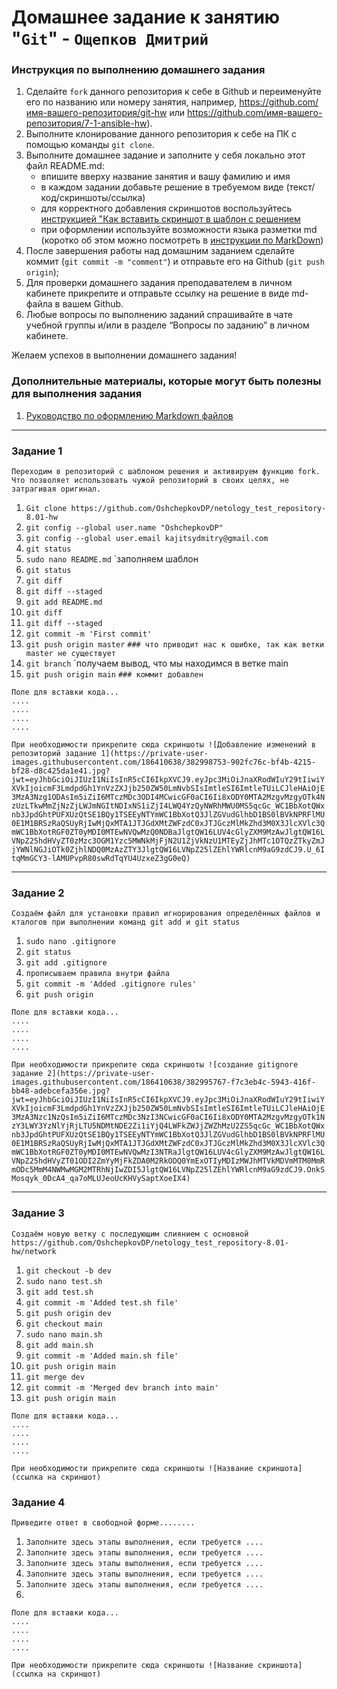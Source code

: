 # Домашнее задание к занятию "`Git`" - `Ощепков Дмитрий`


### Инструкция по выполнению домашнего задания

   1. Сделайте `fork` данного репозитория к себе в Github и переименуйте его по названию или номеру занятия, например, https://github.com/имя-вашего-репозитория/git-hw или  https://github.com/имя-вашего-репозитория/7-1-ansible-hw).
   2. Выполните клонирование данного репозитория к себе на ПК с помощью команды `git clone`.
   3. Выполните домашнее задание и заполните у себя локально этот файл README.md:
      - впишите вверху название занятия и вашу фамилию и имя
      - в каждом задании добавьте решение в требуемом виде (текст/код/скриншоты/ссылка)
      - для корректного добавления скриншотов воспользуйтесь [инструкцией "Как вставить скриншот в шаблон с решением](https://github.com/netology-code/sys-pattern-homework/blob/main/screen-instruction.md)
      - при оформлении используйте возможности языка разметки md (коротко об этом можно посмотреть в [инструкции  по MarkDown](https://github.com/netology-code/sys-pattern-homework/blob/main/md-instruction.md))
   4. После завершения работы над домашним заданием сделайте коммит (`git commit -m "comment"`) и отправьте его на Github (`git push origin`);
   5. Для проверки домашнего задания преподавателем в личном кабинете прикрепите и отправьте ссылку на решение в виде md-файла в вашем Github.
   6. Любые вопросы по выполнению заданий спрашивайте в чате учебной группы и/или в разделе “Вопросы по заданию” в личном кабинете.
   
Желаем успехов в выполнении домашнего задания!
   
### Дополнительные материалы, которые могут быть полезны для выполнения задания

1. [Руководство по оформлению Markdown файлов](https://gist.github.com/Jekins/2bf2d0638163f1294637#Code)

---

### Задание 1

`Переходим в репозиторий с шаблоном решения и активируем функцию fork. Что позволяет использовать чужой репозиторий в своих целях, не затрагивая оригинал.`

1. `Git clone https://github.com/OshchepkovDP/netology_test_repository-8.01-hw`
2. `git config --global user.name "OshchepkovDP"`
3. `git config --global user.email kajitsydmitry@gmail.com`
4. `git status`
5. `sudo nano README.md` `заполняем шаблон
6. `git status`
7. `git diff`
8. `git diff --staged`
9. `git add README.md`
10. `git diff`
11. `git diff --staged`
12. `git commit -m 'First commit'`
13. `git push origin master` `### что приводит нас к ошибке, так как ветки master не существует`
14. `git branch` `получаем вывод, что мы находимся в ветке main
15. `git push origin main` `### коммит добавлен`

```
Поле для вставки кода...
....
....
....
....
```

`При необходимости прикрепитe сюда скриншоты
![Добавление изменений в репозиторий задание 1](https://private-user-images.githubusercontent.com/186410638/382998753-902fc76c-bf4b-4215-bf28-d8c425da1e41.jpg?jwt=eyJhbGciOiJIUzI1NiIsInR5cCI6IkpXVCJ9.eyJpc3MiOiJnaXRodWIuY29tIiwiYXVkIjoicmF3LmdpdGh1YnVzZXJjb250ZW50LmNvbSIsImtleSI6ImtleTUiLCJleHAiOjE3MzA3Nzg1ODAsIm5iZiI6MTczMDc3ODI4MCwicGF0aCI6Ii8xODY0MTA2MzgvMzgyOTk4NzUzLTkwMmZjNzZjLWJmNGItNDIxNS1iZjI4LWQ4YzQyNWRhMWU0MS5qcGc_WC1BbXotQWxnb3JpdGhtPUFXUzQtSE1BQy1TSEEyNTYmWC1BbXotQ3JlZGVudGlhbD1BS0lBVkNPRFlMU0E1M1BRSzRaQSUyRjIwMjQxMTA1JTJGdXMtZWFzdC0xJTJGczMlMkZhd3M0X3JlcXVlc3QmWC1BbXotRGF0ZT0yMDI0MTEwNVQwMzQ0NDBaJlgtQW16LUV4cGlyZXM9MzAwJlgtQW16LVNpZ25hdHVyZT0zMzc3OGM1Yzc5MWNkMjFjN2U1ZjVkNzU1MTEyZjJhMTc1OTQzZTkyZmJjYWNlNGJiOTk0ZjhlNDQ0MzAzZTY3JlgtQW16LVNpZ25lZEhlYWRlcnM9aG9zdCJ9.U_6ItqMmGCY3-lAMUPvpR80swRdTqYU4UzxeZ3gG0eQ)`


---

### Задание 2

`Создаём файл для установки правил игнорирования определённых файлов и кталогов при выполнении команд git add и git status`

1. `sudo nano .gitignore`
2. `git status`
3. `git add .gitignore`
4. `прописываем правила внутри файла`
5. `git commit -m 'Added .gitignore rules'`
6. `git push origin`

```
Поле для вставки кода...
....
....
....
....
```

`При необходимости прикрепитe сюда скриншоты
![создание gitignore задание 2](https://private-user-images.githubusercontent.com/186410638/382995767-f7c3eb4c-5943-416f-bb48-adebcefa356e.jpg?jwt=eyJhbGciOiJIUzI1NiIsInR5cCI6IkpXVCJ9.eyJpc3MiOiJnaXRodWIuY29tIiwiYXVkIjoicmF3LmdpdGh1YnVzZXJjb250ZW50LmNvbSIsImtleSI6ImtleTUiLCJleHAiOjE3MzA3Nzc1NzQsIm5iZiI6MTczMDc3NzI3NCwicGF0aCI6Ii8xODY0MTA2MzgvMzgyOTk1NzY3LWY3YzNlYjRjLTU5NDMtNDE2Zi1iYjQ4LWFkZWJjZWZhMzU2ZS5qcGc_WC1BbXotQWxnb3JpdGhtPUFXUzQtSE1BQy1TSEEyNTYmWC1BbXotQ3JlZGVudGlhbD1BS0lBVkNPRFlMU0E1M1BRSzRaQSUyRjIwMjQxMTA1JTJGdXMtZWFzdC0xJTJGczMlMkZhd3M0X3JlcXVlc3QmWC1BbXotRGF0ZT0yMDI0MTEwNVQwMzI3NTRaJlgtQW16LUV4cGlyZXM9MzAwJlgtQW16LVNpZ25hdHVyZT01ODI2ZmYyMjFkZDA0M2RkODQ0YmExOTIyMDIzMWJhMTVkMDVmMTM0MmRmODc5MmM4NWMwMGM2MTRhNjIwZDI5JlgtQW16LVNpZ25lZEhlYWRlcnM9aG9zdCJ9.OnkSMosqyk_0DcA4_qa7oMLUJeoUcKHVySaptXoeIX4)`


---

### Задание 3

`Создаём новую ветку с последующим слиянием с основной` `https://github.com/OshchepkovDP/netology_test_repository-8.01-hw/network`

1. `git checkout -b dev`
2. `sudo nano test.sh`
3. `git add test.sh`
4. `git commit -m 'Added test.sh file'`
5. `git push origin dev`
6. `git checkout main`
7. `sudo nano main.sh`
8. `git add main.sh`
9. `git commit -m 'Added main.sh file'`
10. `git push origin main`
11. `git merge dev`
12. `git commit -m 'Merged dev branch into main'`
13. `git push origin main`

```
Поле для вставки кода...
....
....
....
....
```

`При необходимости прикрепитe сюда скриншоты
![Название скриншота](ссылка на скриншот)`

### Задание 4

`Приведите ответ в свободной форме........`

1. `Заполните здесь этапы выполнения, если требуется ....`
2. `Заполните здесь этапы выполнения, если требуется ....`
3. `Заполните здесь этапы выполнения, если требуется ....`
4. `Заполните здесь этапы выполнения, если требуется ....`
5. `Заполните здесь этапы выполнения, если требуется ....`
6. 

```
Поле для вставки кода...
....
....
....
....
```

`При необходимости прикрепитe сюда скриншоты
![Название скриншота](ссылка на скриншот)`
